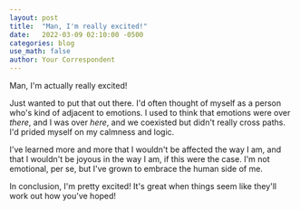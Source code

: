 ```yaml
---
layout: post
title:  "Man, I'm really excited!"
date:   2022-03-09 02:10:00 -0500
categories: blog
use_math: false
author: Your Correspondent
---
```


Man, I'm actually really excited!

Just wanted to put that out there. I'd often thought of myself as a person who's kind of adjacent to emotions. I used to think that emotions were over *there*, and I was over *here*, and we coexisted but didn't really cross paths. I'd prided myself on my calmness and logic.

I've learned more and more that I wouldn't be affected the way I am, and that I wouldn't be joyous in the way I am, if this were the case. I'm not emotional, per se, but I've grown to embrace the human side of me.

In conclusion, I'm pretty excited! It's great when things seem like they'll work out how you've hoped!
